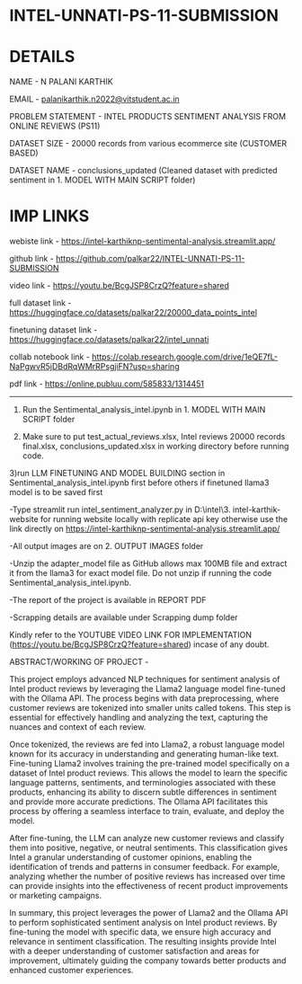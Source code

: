 # INTEL-UNNATI-PS-11-SUBMISSION

# DETAILS
NAME - N PALANI KARTHIK

EMAIL - palanikarthik.n2022@vitstudent.ac.in

PROBLEM STATEMENT - INTEL PRODUCTS SENTIMENT ANALYSIS FROM ONLINE REVIEWS (PS11)

DATASET SIZE - 20000 records from various ecommerce site (CUSTOMER BASED)

DATASET NAME - conclusions_updated (Cleaned dataset with predicted sentiment in 1. MODEL WITH MAIN SCRIPT folder)


# IMP LINKS
webiste link - https://intel-karthiknp-sentimental-analysis.streamlit.app/

github link - https://github.com/palkar22/INTEL-UNNATI-PS-11-SUBMISSION

video link - https://youtu.be/BcgJSP8CrzQ?feature=shared

full dataset link - https://huggingface.co/datasets/palkar22/20000_data_points_intel
 
finetuning dataset link - https://huggingface.co/datasets/palkar22/intel_unnati    

collab notebook link - https://colab.research.google.com/drive/1eQE7fL-NaPgwvR5jDBdRqWMrRPsgjiFN?usp=sharing

pdf link - https://online.publuu.com/585833/1314451

----------------------


1) Run the Sentimental_analysis_intel.ipynb in 1. MODEL WITH MAIN SCRIPT folder
   
2) Make sure to put test_actual_reviews.xlsx, Intel reviews 20000 records final.xlsx, conclusions_updated.xlsx in working directory before running code.
   
3)run LLM FINETUNING AND MODEL BUILDING section in Sentimental_analysis_intel.ipynb first before others if finetuned llama3 model is to be saved first

-Type streamlit run intel_sentiment_analyzer.py in D:\intel\3. intel-karthik-website for running website locally with replicate api key otherwise use the link directly on https://intel-karthiknp-sentimental-analysis.streamlit.app/

-All output images are on 2. OUTPUT IMAGES folder

-Unzip the adapter_model file as GitHub allows max 100MB file and extract it from the llama3 for exact model file.
Do not unzip if running the code Sentimental_analysis_intel.ipynb.

-The report of the project is available in REPORT PDF

-Scrapping details are available under Scrapping dump folder

Kindly refer to the YOUTUBE VIDEO LINK FOR IMPLEMENTATION (https://youtu.be/BcgJSP8CrzQ?feature=shared)  incase of any doubt.

ABSTRACT/WORKING OF PROJECT -

 This project employs advanced NLP techniques for sentiment analysis of Intel product reviews
 by leveraging the Llama2 language model fine-tuned with the Ollama API. The process begins
 with data preprocessing, where customer reviews are tokenized into smaller units called
 tokens. This step is essential for effectively handling and analyzing the text, capturing the
 nuances and context of each review.

 Once tokenized, the reviews are fed into Llama2, a robust language model known for its
 accuracy in understanding and generating human-like text. Fine-tuning Llama2 involves
 training the pre-trained model specifically on a dataset of Intel product reviews. This allows
 the model to learn the specific language patterns, sentiments, and terminologies associated
 with these products, enhancing its ability to discern subtle differences in sentiment and
 provide more accurate predictions. The Ollama API facilitates this process by offering a
 seamless interface to train, evaluate, and deploy the model.

 After fine-tuning, the LLM can analyze new customer reviews and classify them into positive,
 negative, or neutral sentiments. This classification gives Intel a granular understanding of
 customer opinions, enabling the identification of trends and patterns in consumer feedback.
 For example, analyzing whether the number of positive reviews has increased over time can
 provide insights into the effectiveness of recent product improvements or marketing
 campaigns.

 In summary, this project leverages the power of Llama2 and the Ollama API to perform
 sophisticated sentiment analysis on Intel product reviews. By fine-tuning the model with
 specific data, we ensure high accuracy and relevance in sentiment classification. The resulting
 insights provide Intel with a deeper understanding of customer satisfaction and areas for
 improvement, ultimately guiding the company towards better products and enhanced
 customer experiences.


